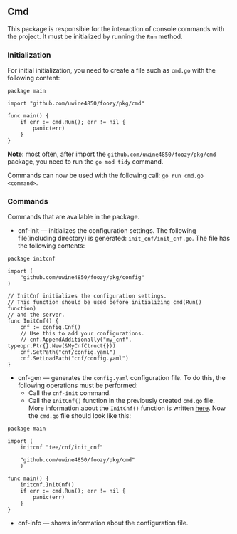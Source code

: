 ## Cmd
This package is responsible for the interaction of console commands with the project.
It must be initialized by running the `Run` method.

### Initialization
For initial initialization, you need to create a file such as `cmd.go` with the following content:
```golang
package main

import "github.com/uwine4850/foozy/pkg/cmd"

func main() {
	if err := cmd.Run(); err != nil {
		panic(err)
	}
}
```
__Note__: most often, after import the `github.com/uwine4850/foozy/pkg/cmd` package, you need to run the `go mod tidy` command.

Commands can now be used with the following call: `go run cmd.go <command>`.

### Commands
Commands that are available in the package.

* cnf-init — initializes the configuration settings. The following file(including directory) is generated: `init_cnf/init_cnf.go`. The file has the following contents:
```golang
package initcnf

import (
	"github.com/uwine4850/foozy/pkg/config"
)

// InitCnf initializes the configuration settings.
// This function should be used before initializing cmd(Run() function)
// and the server.
func InitCnf() {
	cnf := config.Cnf()
	// Use this to add your configurations.
	// cnf.AppendAdditionally("my_cnf", typeopr.Ptr{}.New(&MyCnfCtruct{}))
	cnf.SetPath("cnf/config.yaml")
	cnf.SetLoadPath("cnf/config.yaml")
}
```
* cnf-gen — generates the `config.yaml` configuration file. To do this, the following operations must be performed:
    * Call the `cnf-init` command.
    * Call the `InitCnf()` function in the previously created `cmd.go` file. More information about the `InitCnf()` function is written [here](config.md#init-cnf). Now the `cmd.go` file should look like this:
```golang
package main

import (
    initcnf "tee/cnf/init_cnf"
    
    "github.com/uwine4850/foozy/pkg/cmd"
    )

func main() {
    initcnf.InitCnf()
    if err := cmd.Run(); err != nil {
        panic(err)
    }
}
```
* cnf-info — shows information about the configuration file.